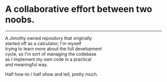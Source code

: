 # A collaborative effort between two noobs.
-------------------------------------------

A Jimothy owned repository that originally  
started off as a calculator; I'm myself  
trying to learn more about the full development  
cycle, so I'm sort of managing the codebase  
as I implement my own code in a practical  
and meaningful way.  


Half how-to / half show and tell, pretty much.
